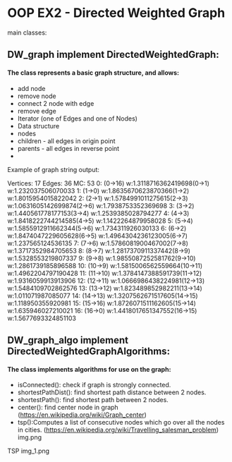 # OOP EX2 -  Directed Weighted Graph
main classes:

## DW_graph implement DirectedWeightedGraph:
#### The class represents a basic graph structure, and allows:

- add node
- remove node
- connect 2 node with edge
- remove edge
- Iterator (one of Edges and one of Nodes)
- Data structure
- nodes
- children - all edges in origin point
- parents - all edges in reverse point
- 
Example of graph string output:

Vertices: 17 Edges: 36 MC: 53
0: (0->16) w:1.3118716362419698(0->1) w:1.232037506070033
1: (1->0) w:1.8635670623870366(1->2) w:1.8015954015822042
2: (2->1) w:1.5784991011275615(2->3) w:1.0631605142699874(2->6) w:1.7938753352369698
3: (3->2) w:1.440561778177153(3->4) w:1.2539385028794277
4: (4->3) w:1.8418222744214585(4->5) w:1.1422264879958028
5: (5->4) w:1.5855912911662344(5->6) w:1.734311926030133
6: (6->2) w:1.8474047229605628(6->5) w:1.4964304236123005(6->7) w:1.237565124536135
7: (7->6) w:1.5786081900467002(7->8) w:1.3717352984705653
8: (8->7) w:1.2817370911337442(8->9) w:1.5328553219807337
9: (9->8) w:1.9855087252581762(9->10) w:1.2861739185896588
10: (10->9) w:1.5815006562559664(10->11) w:1.4962204797190428
11: (11->10) w:1.3784147388591739(11->12) w:1.9316059913913906
12: (12->11) w:1.0666986438224981(12->13) w:1.5484109702862576
13: (13->12) w:1.823489852982211(13->14) w:1.011071987085077
14: (14->13) w:1.3207562671517605(14->15) w:1.118950355920981
15: (15->16) w:1.8726071511162605(15->14) w:1.635946027210021
16: (16->0) w:1.4418017651347552(16->15) w:1.5677693324851103

## DW_graph_algo implement DirectedWeightedGraphAlgorithms:
#### The class implements algorithms for use on the graph:

- isConnected(): check if graph is strongly connected.
- shortestPathDist(): find shortest path distance between 2 nodes.
- shortestPath(): find shortest path between 2 nodes.
- center(): find center node in graph (https://en.wikipedia.org/wiki/Graph_center)
- tsp():Computes a list of consecutive nodes which go over all the nodes in cities. (https://en.wikipedia.org/wiki/Travelling_salesman_problem)
img.png

TSP
img_1.png


